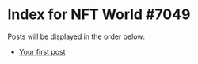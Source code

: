 # Index for NFT World #7049
Posts will be displayed in the order below:

- [Your first post](./001-first.md)

